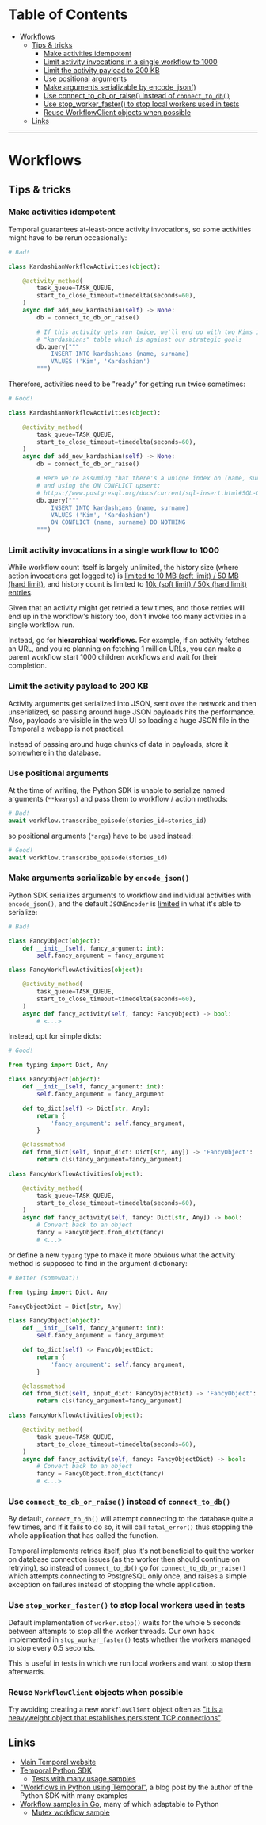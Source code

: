<!-- MEDIACLOUD-TOC-START -->

Table of Contents
=================

   * [Workflows](#workflows)
      * [Tips &amp; tricks](#tips--tricks)
         * [Make activities idempotent](#make-activities-idempotent)
         * [Limit activity invocations in a single workflow to 1000](#limit-activity-invocations-in-a-single-workflow-to-1000)
         * [Limit the activity payload to 200 KB](#limit-the-activity-payload-to-200-kb)
         * [Use positional arguments](#use-positional-arguments)
         * [Make arguments serializable by encode_json()](#make-arguments-serializable-by-encode_json)
         * [Use connect_to_db_or_raise() instead of <code>connect_to_db()</code>](#use-connect_to_db_or_raise-instead-of-connect_to_db)
         * [Use stop_worker_faster() to stop local workers used in tests](#use-stop_worker_faster-to-stop-local-workers-used-in-tests)
         * [Reuse WorkflowClient objects when possible](#reuse-workflowclient-objects-when-possible)
      * [Links](#links)

----
<!-- MEDIACLOUD-TOC-END -->

# Workflows


## Tips & tricks


### Make activities idempotent

Temporal guarantees at-least-once activity invocations, so some activities might have to be rerun occasionally:

```python
# Bad!

class KardashianWorkflowActivities(object):

    @activity_method(
        task_queue=TASK_QUEUE,
        start_to_close_timeout=timedelta(seconds=60),
    )
    async def add_new_kardashian(self) -> None:
        db = connect_to_db_or_raise()

        # If this activity gets run twice, we'll end up with two Kims in the
        # "kardashians" table which is against our strategic goals
        db.query("""
            INSERT INTO kardashians (name, surname)
            VALUES ('Kim', 'Kardashian')
        """)
```

Therefore, activities need to be "ready" for getting run twice sometimes:

```python
# Good!

class KardashianWorkflowActivities(object):

    @activity_method(
        task_queue=TASK_QUEUE,
        start_to_close_timeout=timedelta(seconds=60),
    )
    async def add_new_kardashian(self) -> None:
        db = connect_to_db_or_raise()

        # Here we're assuming that there's a unique index on (name, surname)
        # and using the ON CONFLICT upsert:
        # https://www.postgresql.org/docs/current/sql-insert.html#SQL-ON-CONFLICT
        db.query("""
            INSERT INTO kardashians (name, surname)
            VALUES ('Kim', 'Kardashian')
            ON CONFLICT (name, surname) DO NOTHING
        """)
```


### Limit activity invocations in a single workflow to 1000

While workflow count itself is largely unlimited, the history size (where action invocations get logged to) is [limited to 10 MB (soft limit) / 50 MB (hard limit)](https://github.com/temporalio/temporal/blob/v1.7.0/service/history/configs/config.go#L380-L381), and history count is limited to [10k (soft limit) / 50k (hard limit) entries](https://github.com/temporalio/temporal/blob/v1.7.0/service/history/configs/config.go#L382-L383).

Given that an activity might get retried a few times, and those retries will end up in the workflow's history too, don't invoke too many activities in a single workflow run.

Instead, go for **hierarchical workflows.** For example, if an activity fetches an URL, and you're planning on fetching 1 million URLs, you can make a parent workflow start 1000 children workflows and wait for their completion.

<!-- FIXME add an example -->
<!-- FIXME ContinueAsNew once that becomes available in the Python SDK -->


### Limit the activity payload to 200 KB

Activity arguments get serialized into JSON, sent over the network and then unserialized, so passing around huge JSON payloads hits the performance. Also, payloads are visible in the web UI so loading a huge JSON file in the Temporal's webapp is not practical.

Instead of passing around huge chunks of data in payloads, store it somewhere in the database.


### Use positional arguments

At the time of writing, the Python SDK is unable to serialize named arguments (`**kwargs`) and pass them to workflow / action methods:

```python
# Bad!
await workflow.transcribe_episode(stories_id=stories_id)
```

so positional arguments (`*args`) have to be used instead:

```python
# Good!
await workflow.transcribe_episode(stories_id)
```


### Make arguments serializable by `encode_json()`

Python SDK serializes arguments to workflow and individual activities with `encode_json()`, and the default `JSONEncoder` is [limited](https://docs.python.org/3/library/json.html#json.JSONEncoder) in what it's able to serialize:

```python
# Bad!

class FancyObject(object):
    def __init__(self, fancy_argument: int):
        self.fancy_argument = fancy_argument

class FancyWorkflowActivities(object):

    @activity_method(
        task_queue=TASK_QUEUE,
        start_to_close_timeout=timedelta(seconds=60),
    )
    async def fancy_activity(self, fancy: FancyObject) -> bool:
        # <...>
```

Instead, opt for simple dicts:

```python
# Good!

from typing import Dict, Any

class FancyObject(object):
    def __init__(self, fancy_argument: int):
        self.fancy_argument = fancy_argument

    def to_dict(self) -> Dict[str, Any]:
        return {
            'fancy_argument': self.fancy_argument,
        }

    @classmethod
    def from_dict(self, input_dict: Dict[str, Any]) -> 'FancyObject':
        return cls(fancy_argument=fancy_argument)

class FancyWorkflowActivities(object):

    @activity_method(
        task_queue=TASK_QUEUE,
        start_to_close_timeout=timedelta(seconds=60),
    )
    async def fancy_activity(self, fancy: Dict[str, Any]) -> bool:
        # Convert back to an object
        fancy = FancyObject.from_dict(fancy)
        # <...>
```

or define a new `typing` type to make it more obvious what the activity method is supposed to find in the argument dictionary:

```python
# Better (somewhat)!

from typing import Dict, Any

FancyObjectDict = Dict[str, Any]

class FancyObject(object):
    def __init__(self, fancy_argument: int):
        self.fancy_argument = fancy_argument

    def to_dict(self) -> FancyObjectDict:
        return {
            'fancy_argument': self.fancy_argument,
        }

    @classmethod
    def from_dict(self, input_dict: FancyObjectDict) -> 'FancyObject':
        return cls(fancy_argument=fancy_argument)

class FancyWorkflowActivities(object):

    @activity_method(
        task_queue=TASK_QUEUE,
        start_to_close_timeout=timedelta(seconds=60),
    )
    async def fancy_activity(self, fancy: FancyObjectDict) -> bool:
        # Convert back to an object
        fancy = FancyObject.from_dict(fancy)
        # <...>
```


### Use `connect_to_db_or_raise()` instead of `connect_to_db()`

By default, `connect_to_db()` will attempt connecting to the database quite a few times, and if it fails to do so, it will call `fatal_error()` thus stopping the whole application that has called the function.

Temporal implements retries itself, plus it's not beneficial to quit the worker on database connection issues (as the worker then should continue on retrying), so instead of `connect_to_db()` go for `connect_to_db_or_raise()` which attempts connecting to PostgreSQL only once, and raises a simple exception on failures instead of stopping the whole application.


### Use `stop_worker_faster()` to stop local workers used in tests

Default implementation of `worker.stop()` waits for the whole 5 seconds between attempts to stop all the worker threads. Our own hack implemented in `stop_worker_faster()` tests whether the workers managed to stop every 0.5 seconds.

This is useful in tests in which we run local workers and want to stop them afterwards.


### Reuse `WorkflowClient` objects when possible

Try avoiding creating a new `WorkflowClient` object often as ["it is a heavyweight object that establishes persistent TCP connections"](https://github.com/uber/cadence/issues/2528#issuecomment-530894674).


## Links

* [Main Temporal website](https://temporal.io/)
* [Temporal Python SDK](https://github.com/firdaus/temporal-python-sdk)
    * [Tests with many usage samples](https://github.com/firdaus/temporal-python-sdk/tree/master/tests)
* ["Workflows in Python using Temporal"](https://onepointzero.app/workflows-in-python-using-temporal/), a blog post by the author of the Python SDK with many examples
* [Workflow samples in Go](https://github.com/temporalio/samples-go), many of which adaptable to Python
    * [Mutex workflow sample](https://github.com/temporalio/samples-go/tree/master/mutex)
